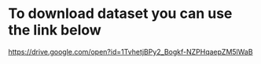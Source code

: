 # To download dataset you can use the link below
https://drive.google.com/open?id=1TvhetjBPy2_Bogkf-NZPHqaepZM5lWaB

